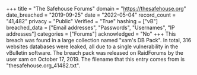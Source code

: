 +++
title = "The Safehouse Forums"
domain = "https://thesafehouse.org"
date_breached = "2019-09-25"
date = "2022-05-04"
record_count = "41,482"
privacy = "Public"
Verified = "True"
hashing = ["vB"]
breached_data = ["Email addresses", "Passwords", "Usernames", "IP addresses"]
categories = ["Forums"]
acknowledged = "No"
+++
This breach was found in a large collection named "xam's DB Pack". In total, 316 websites databases were leaked, all due to a single vulnerability in the vBulletin software. The breach pack was released on RaidForums by the user xam on October 17, 2019. The filename that this entry comes from is "thesafehouse.org_41482.txt".
